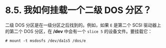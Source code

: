 # 8.5. 我如何挂载一个二级 DOS 分区？

二级 DOS 分区是在一级分区之后找到的。例如，如果 `E` 是第二个 SCSI 驱动器上的第二个 DOS 分区，在 **/dev** 中会有一个  `slice 5` 的设备文件。要挂载它：

```
# mount -t msdosfs /dev/da1s5 /dos/e
```
